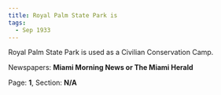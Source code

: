 ```yaml
---  
title: Royal Palm State Park is  
tags:  
  - Sep 1933  
---  
```

  
Royal Palm State Park is used as a Civilian Conservation Camp.  
  
Newspapers: **Miami Morning News or The Miami Herald**  
  
Page: **1**, Section: **N/A** 
